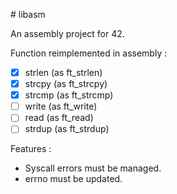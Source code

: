 # libasm

An assembly project for 42.

Function reimplemented in assembly :
- [x] strlen (as ft_strlen)
- [x] strcpy (as ft_strcpy)
- [x] strcmp (as ft_strcmp)
- [ ] write (as ft_write)
- [ ] read (as ft_read)
- [ ] strdup (as ft_strdup)

Features :
- Syscall errors must be managed.
- errno must be updated.
